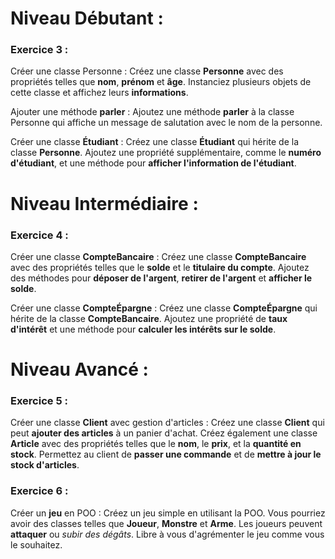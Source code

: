 # Niveau Débutant :
### Exercice 3 :

Créer une classe Personne : Créez une classe **Personne** avec des propriétés telles que **nom**, **prénom** et **âge**. Instanciez plusieurs objets de cette classe et affichez leurs **informations**.

Ajouter une méthode **parler** : Ajoutez une méthode **parler** à la classe Personne qui affiche un message de salutation avec le nom de la personne.

Créer une classe **Étudiant** : Créez une classe **Étudiant** qui hérite de la classe **Personne**. Ajoutez une propriété supplémentaire, comme le **numéro d'étudiant**, et une méthode pour **afficher l'information de l'étudiant**.


# Niveau Intermédiaire :
### Exercice 4 :

Créer une classe **CompteBancaire** : Créez une classe **CompteBancaire** avec des propriétés telles que le **solde** et le **titulaire du compte**. Ajoutez des méthodes pour **déposer de l'argent**, **retirer de l'argent** et **afficher le solde**.

Créer une classe **CompteÉpargne** : Créez une classe **CompteÉpargne** qui hérite de la classe **CompteBancaire**. Ajoutez une propriété de **taux d'intérêt** et une méthode pour **calculer les intérêts sur le solde**.

# Niveau Avancé :
### Exercice 5 :

Créer une classe **Client** avec gestion d'articles : Créez une classe **Client** qui peut **ajouter des articles** à un panier d'achat. Créez également une classe **Article** avec des propriétés telles que le **nom**, le **prix**, et la **quantité en stock**. Permettez au client de **passer une commande** et de **mettre à jour le stock d'articles**.

### Exercice 6 :

Créer un **jeu** en POO : Créez un jeu simple en utilisant la POO. Vous pourriez avoir des classes telles que **Joueur**, **Monstre** et **Arme**. Les joueurs peuvent **attaquer** ou *subir des dégâts*. Libre à vous d'agrémenter le jeu comme vous le souhaitez.